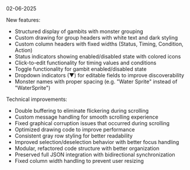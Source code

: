 ﻿02-06-2025

New features:
- Structured display of gambits with monster grouping
- Custom drawing for group headers with white text and dark styling
- Custom column headers with fixed widths (Status, Timing, Condition, Action)
- Status indicators showing enabled/disabled state with colored icons
-	Click-to-edit functionality for timing values and conditions
-	Toggle functionality for gambit enabled/disabled state
-	Dropdown indicators (▼) for editable fields to improve discoverability
-	Monster names with proper spacing (e.g. "Water Sprite" instead of "WaterSprite")

Technical improvements:
-	Double buffering to eliminate flickering during scrolling
-	Custom message handling for smooth scrolling experience
-	Fixed graphical corruption issues that occurred during scrolling
-	Optimized drawing code to improve performance
-	Consistent gray row styling for better readability
-	Improved selection/deselection behavior with better focus handling
-	Modular, refactored code structure with better organization
-	Preserved full JSON integration with bidirectional synchronization
-	Fixed column width handling to prevent user resizing

